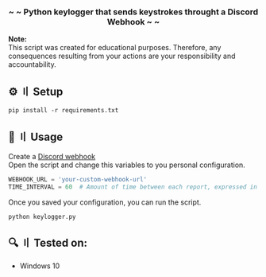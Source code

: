 <h3 align="center">~ ~ Python keylogger that sends keystrokes throught a Discord Webhook ~ ~</h3>

**Note:** \
This script was created for educational purposes. Therefore, any consequences resulting from your actions are your responsibility and accountability.

## ⚙️ 〢 Setup
```
pip install -r requirements.txt
```

## 🤖 〢 Usage
Create a [Discord webhook](https://support.discord.com/hc/en-us/articles/228383668-Intro-to-Webhooks) \
Open the script and change this variables to you personal configuration.
```python
WEBHOOK_URL = 'your-custom-webhook-url'
TIME_INTERVAL = 60  # Amount of time between each report, expressed in seconds.
```
Once you saved your configuration, you can run the script.
```
python keylogger.py
```
## 🔍 〢 Tested on:
- Windows 10
